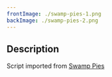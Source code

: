 ```yaml
---
frontImage: ./swamp-pies-1.png
backImage: ./swamp-pies-2.png
---
```


## Description

Script imported from [Swamp Pies](https://botc-scripts.azurewebsites.net/script/6573/1.0.0)